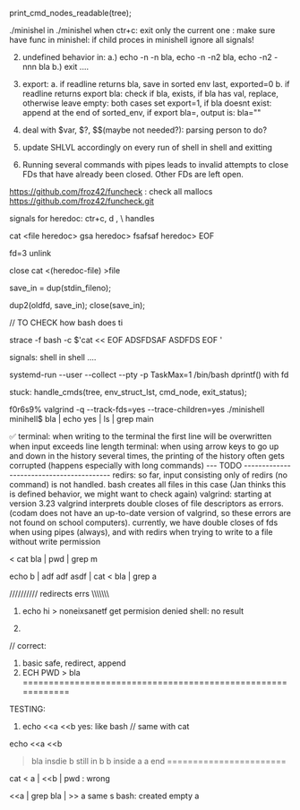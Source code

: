 print_cmd_nodes_readable(tree);



./minishel in ./minishel when ctr+c: exit only the current one
: make sure have func in minishel: if child proces in minishell ignore all signals!

2. undefined behavior in:
	a.) echo -n -n bla, echo -n -n2 bla, echo -n2 -nnn bla
	b.) exit ....

3. export:
	a. if readline returns bla, save in sorted env last, exported=0
	b. if readline returns export bla: check if bla, exists, if bla has val, replace, otherwise leave empty: both cases set export=1, if bla doesnt exist: append at the end of sorted_env, if export bla=, output is: bla=""

4. deal with $var, $?, $$(maybe not needed?): parsing person to do?

5. update SHLVL accordingly on every run of shell in shell and exitting

6. Running several commands with pipes leads to invalid attempts to close FDs that have already been closed. Other FDs are left open.


https://github.com/froz42/funcheck : check all mallocs
https://github.com/froz42/funcheck.git

signals for heredoc: ctr+c, d , \ handles

cat <<EOF >file
heredoc> gsa
heredoc> fsafsaf
heredoc> EOF

fd=3 
unlink

close
cat <(heredoc-file) >file

save_in = dup(stdin_fileno);

dup2(oldfd, save_in);
close(save_in);

// TO CHECK how bash does ti

strace -f bash -c $'cat << EOF
ADSFDSAF
ASDFDS
EOF
'

signals: shell in shell ....

systemd-run --user --collect --pty -p TaskMax=1 /bin/bash
dprintf() with fd

stuck:
handle_cmds(tree, env_struct_lst, cmd_node, exit_status);

f0r6s9% valgrind -q --track-fds=yes --trace-children=yes ./minishell
minihell$ bla | echo yes | ls | grep main

✅
terminal: when writing to the terminal the first line will be overwritten when input exceeds line length
terminal: when using arrow keys to go up and down in the history several times, the printing of the history often gets corrupted (happens especially with long commands) --- TODO -----------------------------------------
redirs: so far, input consisting only of redirs (no command) is not handled. bash creates all files in this case (Jan thinks this is defined behavior, we might want to check again)
valgrind: starting at version 3.23 valgrind interprets double closes of file descriptors as errors. (codam does not have an up-to-date version of valgrind, so these errors are not found on school computers). currently, we have double closes of fds when using pipes (always), and with redirs when trying to write to a file without write permission


< cat bla | pwd | grep m

echo b | adf adf asdf | cat < bla | grep a

////////// redirects errs \\\\\\\\\\\\\

1. echo hi > noneixsanetf
get permision denied
shell: no result

2. 




// correct: 
1. basic safe, redirect, append
2. ECH PWD > bla
============================================================

TESTING:
1. echo <<a <<b yes: like bash  // same with cat

echo <<a <<b
> bla
> insdie b
> still in b
> b
> inside a
> a
> end
=======================

cat <<a > a | <<b | pwd  : wrong

<<a | grep bla | >> a same s bash: created empty a
